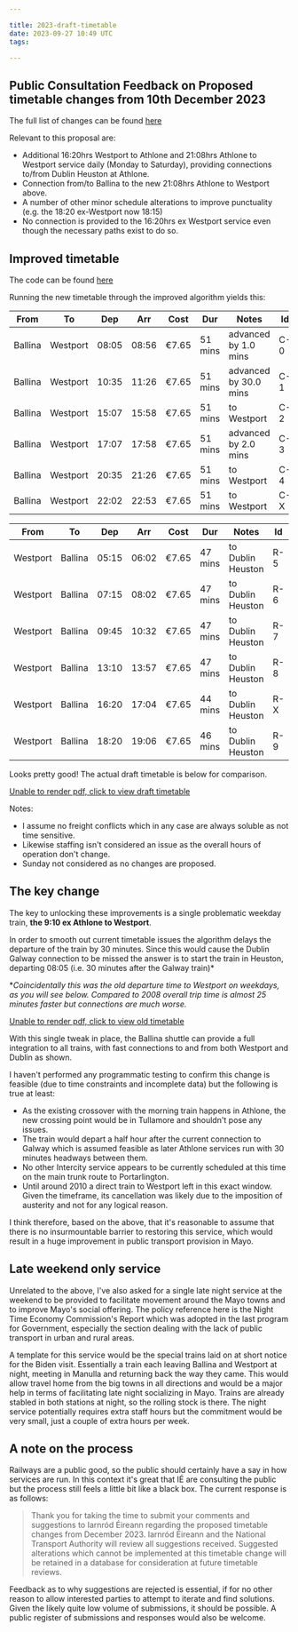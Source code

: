 ```yaml
---

title: 2023-draft-timetable
date: 2023-09-27 10:49 UTC
tags:

---
```



## Public Consultation Feedback on Proposed timetable changes from 10th December 2023

The full list of changes can be found [here](https://www.irishrail.ie/en-ie/train-timetables/Proposed-timetable-changes-from-10th-December-2023)

Relevant to this proposal are:

- Additional 16:20hrs Westport to Athlone and 21:08hrs Athlone to Westport service daily (Monday to Saturday), providing connections to/from Dublin Heuston at Athlone.
- Connection from/to Ballina to the new 21:08hrs Athlone to Westport above.
- A number of other minor schedule alterations to improve punctuality (e.g. the 18:20 ex-Westport now 18:15)
- No connection is provided to the 16:20hrs ex Westport service even though the necessary paths exist to do so.

## Improved timetable

The code can be found [here](https://github.com/seocahill/maightro/blob/main/models/scenarios/option_1b.rb)

Running the new timetable through the improved algorithm yields this:

| From    | To       | Dep   | Arr   | Cost  | Dur     | Notes                 | Id  |
|---------|----------|-------|-------|-------|---------|-----------------------|-----|
| Ballina | Westport | 08:05 | 08:56 | €7.65 | 51 mins | advanced by 1.0 mins  | C-0 |
| Ballina | Westport | 10:35 | 11:26 | €7.65 | 51 mins | advanced by 30.0 mins | C-1 |
| Ballina | Westport | 15:07 | 15:58 | €7.65 | 51 mins | to Westport           | C-2 |
| Ballina | Westport | 17:07 | 17:58 | €7.65 | 51 mins | advanced by 2.0 mins  | C-3 |
| Ballina | Westport | 20:35 | 21:26 | €7.65 | 51 mins | to Westport           | C-4 |
| Ballina | Westport | 22:02 | 22:53 | €7.65 | 51 mins | to Westport           | C-X |

| From     | To      | Dep   | Arr   | Cost  | Dur     | Notes             | Id  |
|----------|---------|-------|-------|-------|---------|-------------------|-----|
| Westport | Ballina | 05:15 | 06:02 | €7.65 | 47 mins | to Dublin Heuston | R-5 |
| Westport | Ballina | 07:15 | 08:02 | €7.65 | 47 mins | to Dublin Heuston | R-6 |
| Westport | Ballina | 09:45 | 10:32 | €7.65 | 47 mins | to Dublin Heuston | R-7 |
| Westport | Ballina | 13:10 | 13:57 | €7.65 | 47 mins | to Dublin Heuston | R-8 |
| Westport | Ballina | 16:20 | 17:04 | €7.65 | 44 mins | to Dublin Heuston | R-X |
| Westport | Ballina | 18:20 | 19:06 | €7.65 | 46 mins | to Dublin Heuston | R-9 |

Looks pretty good! The actual draft timetable is below for comparison.

<object data="https://www.irishrail.ie/getmedia/d57bb37e-9dda-4227-9185-6cd38717d149/0610-DubGalwyWportDub_v1.pdf" type="application/pdf" width="100%" height="400px">
  <p><a target="_blank" href="https://www.irishrail.ie/getmedia/d57bb37e-9dda-4227-9185-6cd38717d149/0610-DubGalwyWportDub_v1.pdf">Unable to render pdf, click to view draft timetable</a></p>
</object>

Notes:

- I assume no freight conflicts which in any case are always soluble as not time sensitive.
- Likewise staffing isn't considered an issue as the overall hours of operation don't change.
- Sunday not considered as no changes are proposed.

## The key change

The key to unlocking these improvements is a single problematic weekday train, **the 9:10 ex Athlone to Westport**.

In order to smooth out current timetable issues the algorithm delays the departure of the train by 30 minutes. Since this would cause the Dublin Galway connection to be missed the answer is to start the train in Heuston, departing 08:05 (i.e. 30 minutes after the Galway train)*

**Coincidentally this was the old departure time to Westport on weekdays, as you will see below. Compared to 2008 overall trip time is almost 25 minutes faster but connections are much worse.*

<object data="https://web.archive.org/web/20100702043048/http://www.irishrail.ie:80/your_journey/printed_timetable_pdfs/2008/Dublin%20Westport%2008.pdf" width="100%" height="400px">
  <p><a target="_blank" href="https://web.archive.org/web/20100702043048/http://www.irishrail.ie:80/your_journey/printed_timetable_pdfs/2008/Dublin%20Westport%2008.pdf">Unable to render pdf, click to view old timetable</a></p>
</object>

With this single tweak in place, the Ballina shuttle can provide a full integration to all trains, with fast connections to and from both Westport and Dublin as shown.

I haven't performed any programmatic testing to confirm this change is feasible (due to time constraints and incomplete data) but the following is true at least:

- As the existing crossover with the morning train happens in Athlone, the new crossing point would be in Tullamore and shouldn't pose any issues.
- The train would depart a half hour after the current connection to Galway which is assumed feasible as later Athlone services run with 30 minutes headways between them.
- No other Intercity service appears to be currently scheduled at this time on the main trunk route to Portarlington.
- Until around 2010 a direct train to Westport left in this exact window. Given the timeframe, its cancellation was likely due to the imposition of austerity and not for any logical reason.

I think therefore, based on the above, that it's reasonable to assume that there is no insurmountable barrier to restoring this service, which would result in a huge improvement in public transport provision in Mayo.

## Late weekend only service

Unrelated to the above, I've also asked for a single late night service at the weekend to be provided to facilitate movement around the Mayo towns and to improve Mayo's social offering. The policy reference here is the Night Time Economy Commission's Report which was adopted in the last program for Government, especially the section dealing with the lack of public transport in urban and rural areas.

A template for this service would be the special trains laid on at short notice for the Biden visit. Essentially a train each leaving Ballina and Westport at night, meeting in Manulla and returning back the way they came. This would allow travel home from the big towns in all directions and would be a major help in terms of facilitating late night socializing in Mayo. Trains are already stabled in both stations at night, so the rolling stock is there. The night service potentially requires extra staff hours but the commitment would be very small, just a couple of extra hours per week.

## A note on the process

Railways are a public good, so the public should certainly have a say in how services are run. In this context it's great that IÉ are consulting the public but the process still feels a little bit like a black box. The current response is as follows:

> Thank you for taking the time to submit your comments and suggestions to Iarnród Éireann regarding the proposed timetable changes from December 2023.
Iarnród Éireann and the National Transport Authority will review all suggestions received.
Suggested alterations which cannot be implemented at this timetable change will be retained in a database for consideration at future timetable reviews.

Feedback as to why suggestions are rejected is essential, if for no other reason to allow interested parties to attempt to iterate and find solutions. Given the likely quite low volume of submissions, it should be possible. A public register of submissions and responses would also be welcome.